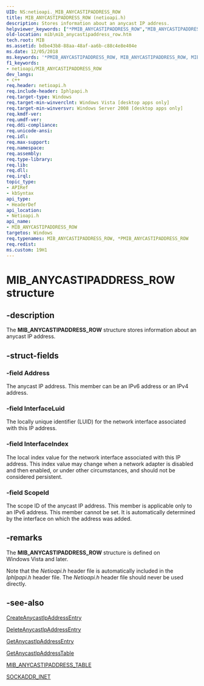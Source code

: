 ```yaml
---
UID: NS:netioapi._MIB_ANYCASTIPADDRESS_ROW
title: MIB_ANYCASTIPADDRESS_ROW (netioapi.h)
description: Stores information about an anycast IP address.helpviewer_keywords: ["*PMIB_ANYCASTIPADDRESS_ROW","MIB_ANYCASTIPADDRESS_ROW","MIB_ANYCASTIPADDRESS_ROW structure [MIB]","PMIB_ANYCASTIPADDRESS_ROW","PMIB_ANYCASTIPADDRESS_ROW structure pointer [MIB]","_MIB_ANYCASTIPADDRESS_ROW","mib.mib_anycastipaddress_row","netioapi/MIB_ANYCASTIPADDRESS_ROW","netioapi/PMIB_ANYCASTIPADDRESS_ROW"]
old-location: mib\mib_anycastipaddress_row.htm
tech.root: MIB
ms.assetid: bdbe43b8-88aa-48af-aa6b-c88c4e8e404e
ms.date: 12/05/2018
ms.keywords: '*PMIB_ANYCASTIPADDRESS_ROW, MIB_ANYCASTIPADDRESS_ROW, MIB_ANYCASTIPADDRESS_ROW structure [MIB], PMIB_ANYCASTIPADDRESS_ROW, PMIB_ANYCASTIPADDRESS_ROW structure pointer [MIB], _MIB_ANYCASTIPADDRESS_ROW, mib.mib_anycastipaddress_row, netioapi/MIB_ANYCASTIPADDRESS_ROW, netioapi/PMIB_ANYCASTIPADDRESS_ROW'
f1_keywords:
- netioapi/MIB_ANYCASTIPADDRESS_ROW
dev_langs:
- c++
req.header: netioapi.h
req.include-header: Iphlpapi.h
req.target-type: Windows
req.target-min-winverclnt: Windows Vista [desktop apps only]
req.target-min-winversvr: Windows Server 2008 [desktop apps only]
req.kmdf-ver: 
req.umdf-ver: 
req.ddi-compliance: 
req.unicode-ansi: 
req.idl: 
req.max-support: 
req.namespace: 
req.assembly: 
req.type-library: 
req.lib: 
req.dll: 
req.irql: 
topic_type:
- APIRef
- kbSyntax
api_type:
- HeaderDef
api_location:
- Netioapi.h
api_name:
- MIB_ANYCASTIPADDRESS_ROW
targetos: Windows
req.typenames: MIB_ANYCASTIPADDRESS_ROW, *PMIB_ANYCASTIPADDRESS_ROW
req.redist: 
ms.custom: 19H1
---
```


# MIB_ANYCASTIPADDRESS_ROW structure


## -description


The 
<b>MIB_ANYCASTIPADDRESS_ROW</b> structure stores information about an anycast IP address.


## -struct-fields




### -field Address

The anycast IP address. This member can be an IPv6 address or an IPv4 address.


### -field InterfaceLuid

The locally unique identifier (LUID) for the network interface associated with this IP address.


### -field InterfaceIndex

The local index value for the network interface associated with this IP address. This index value may change when a network adapter is disabled and then enabled, or under other circumstances, and should not be considered persistent. 


### -field ScopeId

The scope ID of the anycast IP address. This member is applicable only to an IPv6 address. This member cannot be set. It is automatically determined by the interface on which the address was added. 


## -remarks



The <b>MIB_ANYCASTIPADDRESS_ROW</b> structure is defined on Windows Vista and later. 

Note that the <i>Netioapi.h</i> header file is automatically included in the <i>Iphlpapi.h</i> header file. The  <i>Netioapi.h</i> header file should never be used directly.




## -see-also




<a href="https://docs.microsoft.com/windows/desktop/api/netioapi/nf-netioapi-createanycastipaddressentry">CreateAnycastIpAddressEntry</a>



<a href="https://docs.microsoft.com/windows/desktop/api/netioapi/nf-netioapi-deleteanycastipaddressentry">DeleteAnycastIpAddressEntry</a>



<a href="https://docs.microsoft.com/windows/desktop/api/netioapi/nf-netioapi-getanycastipaddressentry">GetAnycastIpAddressEntry</a>



<a href="https://docs.microsoft.com/windows/desktop/api/netioapi/nf-netioapi-getanycastipaddresstable">GetAnycastIpAddressTable</a>



<a href="https://docs.microsoft.com/windows/desktop/api/netioapi/ns-netioapi-mib_anycastipaddress_table">MIB_ANYCASTIPADDRESS_TABLE</a>



<a href="https://docs.microsoft.com/windows/desktop/api/ws2ipdef/ns-ws2ipdef-sockaddr_inet">SOCKADDR_INET</a>
 

 


